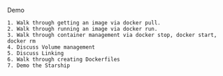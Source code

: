 Demo

	1. Walk through getting an image via docker pull.
	2. Walk through running an image via docker run.
	3. Walk through container management via docker stop, docker start, docker rm
	4. Discuss Volume management
	5. Discuss Linking
	6. Walk through creating Dockerfiles
	7. Demo the Starship

